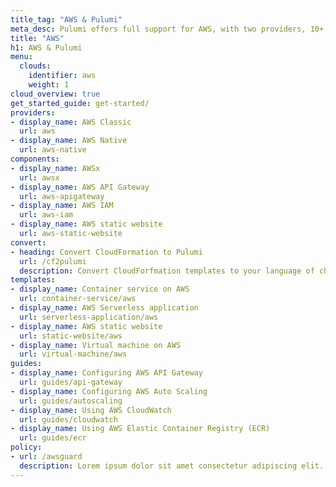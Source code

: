```yaml
---
title_tag: "AWS & Pulumi"
meta_desc: Pulumi offers full support for AWS, with two providers, 10+ components, templates and guides.
title: "AWS"
h1: AWS & Pulumi
menu:
  clouds:
    identifier: aws
    weight: 1
cloud_overview: true
get_started_guide: get-started/
providers:
- display_name: AWS Classic
  url: aws
- display_name: AWS Native
  url: aws-native
components:
- display_name: AWSx
  url: awsx
- display_name: AWS API Gateway
  url: aws-apigateway
- display_name: AWS IAM
  url: aws-iam
- display_name: AWS static website
  url: aws-static-website
convert:
- heading: Convert CloudFormation to Pulumi
  url: /cf2pulumi
  description: Convert CloudForfmation templates to your language of choice with Pulumi's conversion tool.
templates:
- display_name: Container service on AWS
  url: container-service/aws
- display_name: AWS Serverless application
  url: serverless-application/aws
- display_name: AWS static website
  url: static-website/aws
- display_name: Virtual machine on AWS
  url: virtual-machine/aws
guides:
- display_name: Configuring AWS API Gateway
  url: guides/api-gateway
- display_name: Configuring AWS Auto Scaling
  url: guides/autoscaling
- display_name: Using AWS CloudWatch
  url: guides/cloudwatch
- display_name: Using AWS Elastic Container Registry (ECR)
  url: guides/ecr
policy:
- url: /awsguard
  description: Lorem ipsum dolor sit amet consectetur adipiscing elit. Nullam pellentesque fringilla massa, et finibus erat consequat nec. Quisque libero urna, aliquet a sagittis ac.
---
```

